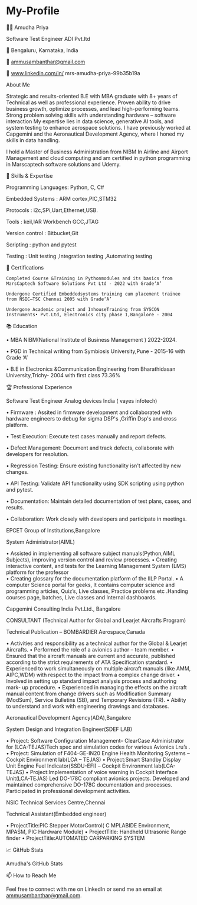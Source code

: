 # My-Profile

👩‍💻 Amudha Priya 

Software Test Engineer ADI Pvt.ltd 

📍 Bengaluru, Karnataka, India

📧 ammusambanthar@gmail.com

🔗 
www.linkedin.com/in/
mrs-amudha-priya-99b35b19a



About Me

Strategic and results-oriented B.E with MBA graduate with 8+ years of Technical as well as professional experience. Proven ability to drive business growth, optimize processes, and lead high-performing teams. Strong problem solving skills with understanding hardware – software  interaction 
My expertise lies in data science, generative AI tools, and system testing to enhance aerospace solutions. I have previously worked at Capgemini and the Aeronautical Development Agency, where I honed my skills in data handling.

I hold a Master of Business Administration from NIBM In Airline and Airport Management and cloud computing and am certified in python programming in Marscaptech software solutions and Udemy.

🔧 Skills & Expertise

Programming Languages: Python, C, C#

Embedded Systems :  ARM cortex,PIC,STM32

Protocols :  i2c,SPi,Uart,Ethernet,USB.

Tools : keil,IAR Workbench GCC,JTAG

Version control :  Bitbucket,Git

Scripting : python and pytest 

Testing : Unit testing ,Integration testing ,Automating testing 

🌟 Certifications

	Completed Course &Training in Pythonmodules and its basics from MarsCaptech Software Solutions Pvt Ltd - 2022 with Grade‘A’ 

	Undergone Certified Embeddedsystems training cum placement trainee from NSIC–TSC Chennai 2005 with Grade‘A’  
	
	Undergone Academic project and InhouseTraining from SYSCON Instruments• Pvt.Ltd, Electronics city phase 1,Bangalore - 2004


📚 Education

•	MBA  NIBM(National Institute of Business Management ) 2022-2024.

•	PGD in Technical writing from Symbiosis University,Pune -  2015-16 with Grade ‘A’

•	B.E in Electronics &Communication Engineering from Bharathidasan University,Trichy- 2004 with first class 73.36%

🏆 Professional Experience

Software Test Engineer 
 Analog devices India ( vayes infotech)
	
•	Firmware : Assited in firmware development and collaborated with hardware engineers to debug for sigma DSP's ,Griffin Dsp's and cross platform. 

•	Test Execution: Execute test cases manually and report defects. 

•	 Defect Management: Document and track defects, collaborate with developers for resolution. 

•	 Regression Testing: Ensure existing functionality isn't affected by new changes. 

•	 API Testing: Validate API functionality using SDK scripting using python and pytest.

•	 Documentation: Maintain detailed documentation of test plans, cases, and results. 

•	 Collaboration: Work closely with developers and participate in meetings. 

EPCET Group of Institutions,Bangalore	

System Administrator(AIML)

•	Assisted in implementing all software subject manuals(Python,AIML Subjects), improving version control and review processes.
•	Creating interactive content, and tests for the Learning Management System (LMS) platform for the professor  
•	Creating glossary for the documentation platform of the IILP Portal.
•	A computer Science portal for geeks, It contains computer science and programming articles, Quiz’s, Live classes, Practice problems etc .Handing courses page, batches, Live classes and Internal dashboards. 

Capgemini Consulting India Pvt.Ltd., Bangalore 			

CONSULTANT (Technical Author for Global and Learjet Aircrafts Program)

Technical Publication – BOMBARDIER Aerospace,Canada

•	Activities and responsibility as a technical author for the Global & Learjet Aircrafts.
•	Performed the role of a avionics author – team member.
•	Ensured that the aircraft manuals are current and accurate, published according to the strict requirements of ATA Specification standard.
•	Experienced to work simultaneously on multiple aircraft manuals (like AMM, AIPC,WDM) with respect to the impact from a complex change driver.
•	Involved in setting up standard impact analysis process and authoring mark- up procedure.
•	Experienced in managing the effects on the aircraft manual content from change drivers such as Modification Summary (ModSum), Service Bulletins (SB), and Temporary Revisions (TR).
•	Ability to understand and work with engineering drawings and databases.

 Aeronautical Development Agency(ADA),Bangalore 

 System Design and Integration Engineer(SDEF LAB)
	
•	Project: Software Configuration Management– ClearCase Administrator for (LCA-TEJAS)Tech spec and simulation codes for various Avionics Lru’s .
•	Project: Simulation of F404-GE-IN20 Engine Health Monitoring Systems – Cockpit Environment lab(LCA – TEJAS)
•	Project:Smart Standby Display Unit Engine Fuel Indicator(SSDU-EFI) – Cockpit Environment lab(LCA-TEJAS)
•	Project:Implementation of voice warning in Cockpit Interface Unit(LCA-TEJAS) 
Led DO-178C compliant avionics projects.
Developed and maintained comprehensive DO-178C documentation and processes.
Participated in professional development activities.

NSIC Technical Services Centre,Chennai 				

Technical Assistant(Embedded engineer)  

•	ProjectTitle:PIC Stepper MotorControl( C MPLABIDE Environment, MPASM, PIC Hardware Module)
•	ProjectTitle: Handheld Ultrasonic Range finder
•	ProjectTitle:AUTOMATED CARPARKING SYSTEM

📈 GitHub Stats

Amudha's GitHub Stats

📫 How to Reach Me

Feel free to connect with me on LinkedIn or send me an email at ammusambanthar@gmail.com.










